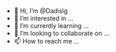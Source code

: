 - 👋 Hi, I’m @Dadislg
- 👀 I’m interested in ...
- 🌱 I’m currently learning ...
- 💞️ I’m looking to collaborate on ...
- 📫 How to reach me ...

<!---
Dadislg/Dadislg is a ✨ special ✨ repository because its `README.md` (this file) appears on your GitHub profile.
You can click the Preview link to take a look at your changes.
--->
